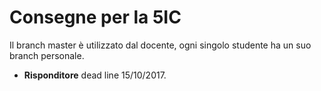 # Consegne per la 5IC

Il branch master è utilizzato dal docente, ogni singolo studente ha un suo branch personale.
- **Risponditore** dead line 15/10/2017.